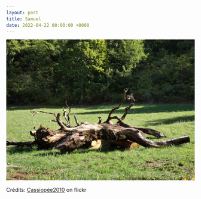 ```yaml
---
layout: post
title: Samuel
date: 2022-04-22 00:00:00 +0000
---
```


![Samuel](/images/2022-04-22.jpg)

Crédits: [Cassiopée2010](https://www.flickr.com/people/cmoi30/) on flickr
